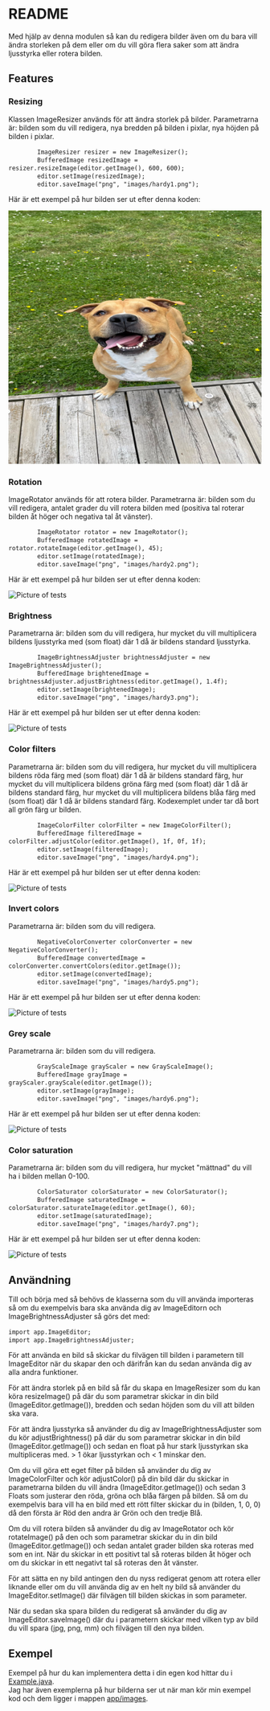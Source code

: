 # README

Med hjälp av denna modulen så kan du redigera bilder även om du bara vill ändra storleken på dem eller om du vill göra flera saker som att ändra ljusstyrka eller rotera bilden.

## Features

### Resizing

Klassen ImageResizer används för att ändra storlek på bilder. Parametrarna är: bilden som du vill redigera, nya bredden på bilden i pixlar, nya höjden på bilden i pixlar.

            ImageResizer resizer = new ImageResizer();
            BufferedImage resizedImage = resizer.resizeImage(editor.getImage(), 600, 600);
            editor.setImage(resizedImage);
            editor.saveImage("png", "images/hardy1.png");

Här är ett exempel på hur bilden ser ut efter denna koden:

![Picture of tests](images/hardy1.png)

### Rotation

ImageRotator används för att rotera bilder. Parametrarna är: bilden som du vill redigera, antalet grader du vill rotera bilden med (positiva tal roterar bilden åt höger och negativa tal åt vänster).

            ImageRotator rotator = new ImageRotator();
            BufferedImage rotatedImage = rotator.rotateImage(editor.getImage(), 45);
            editor.setImage(rotatedImage);
            editor.saveImage("png", "images/hardy2.png");

Här är ett exempel på hur bilden ser ut efter denna koden:

![Picture of tests](images/hardy2.png)

### Brightness

 Parametrarna är: bilden som du vill redigera, hur mycket du vill multiplicera bildens ljusstyrka med (som float) där 1 då är bildens standard ljusstyrka.

            ImageBrightnessAdjuster brightnessAdjuster = new ImageBrightnessAdjuster();
            BufferedImage brightenedImage = brightnessAdjuster.adjustBrightness(editor.getImage(), 1.4f);
            editor.setImage(brightenedImage);
            editor.saveImage("png", "images/hardy3.png");

Här är ett exempel på hur bilden ser ut efter denna koden:

![Picture of tests](images/hardy3.png)

### Color filters

 Parametrarna är: bilden som du vill redigera, hur mycket du vill multiplicera bildens röda färg med (som float) där 1 då är bildens standard färg, hur mycket du vill multiplicera bildens gröna färg med (som float) där 1 då är bildens standard färg, hur mycket du vill multiplicera bildens blåa färg med (som float) där 1 då är bildens standard färg. Kodexemplet under tar då bort all grön färg ur bilden.

            ImageColorFilter colorFilter = new ImageColorFilter();
            BufferedImage filteredImage = colorFilter.adjustColor(editor.getImage(), 1f, 0f, 1f);
            editor.setImage(filteredImage);
            editor.saveImage("png", "images/hardy4.png");

Här är ett exempel på hur bilden ser ut efter denna koden:

![Picture of tests](images/hardy4.png)

### Invert colors

 Parametrarna är: bilden som du vill redigera.

            NegativeColorConverter colorConverter = new NegativeColorConverter();
            BufferedImage convertedImage = colorConverter.convertColors(editor.getImage());
            editor.setImage(convertedImage);
            editor.saveImage("png", "images/hardy5.png");

Här är ett exempel på hur bilden ser ut efter denna koden:

![Picture of tests](images/hardy5.png)

### Grey scale

 Parametrarna är: bilden som du vill redigera.

            GrayScaleImage grayScaler = new GrayScaleImage();
            BufferedImage grayImage = grayScaler.grayScale(editor.getImage());
            editor.setImage(grayImage);
            editor.saveImage("png", "images/hardy6.png");

Här är ett exempel på hur bilden ser ut efter denna koden:

![Picture of tests](images/hardy6.png)

### Color saturation

 Parametrarna är: bilden som du vill redigera, hur mycket "mättnad" du vill ha i bilden mellan 0-100.

            ColorSaturator colorSaturator = new ColorSaturator();
            BufferedImage saturatedImage = colorSaturator.saturateImage(editor.getImage(), 60);
            editor.setImage(saturatedImage);
            editor.saveImage("png", "images/hardy7.png");

Här är ett exempel på hur bilden ser ut efter denna koden:

![Picture of tests](images/hardy7.png)

## Användning

Till och börja med så behövs de klasserna som du vill använda importeras så om du exempelvis bara ska använda dig av ImageEditorn och ImageBrightnessAdjuster så görs det med:

    import app.ImageEditor;
    import app.ImageBrightnessAdjuster;

För att använda en bild så skickar du filvägen till bilden i parametern till ImageEditor när du skapar den och därifrån kan du sedan använda dig av alla andra funktioner.

För att ändra storlek på en bild så får du skapa en ImageResizer som du kan köra resizeImage() på där du som parametrar skickar in din bild (ImageEditor.getImage()), bredden och sedan höjden som du vill att bilden ska vara.

För att ändra ljusstyrka så använder du dig av ImageBrightnessAdjuster som du kör adjustBrightness() på där du som parametrar skickar in din bild (ImageEditor.getImage()) och sedan en float på hur stark ljusstyrkan ska multipliceras med. > 1 ökar ljusstyrkan och < 1 minskar den.

Om du vill göra ett eget filter på bilden så använder du dig av ImageColorFilter och kör adjustColor() på din bild där du skickar in parametrarna bilden du vill ändra (ImageEditor.getImage()) och sedan 3 Floats som justerar den röda, gröna och blåa färgen på bilden. Så om du exempelvis bara vill ha en bild med ett rött filter skickar du in (bilden, 1, 0, 0) då den första är Röd den andra är Grön och den tredje Blå.

Om du vill rotera bilden så använder du dig av ImageRotator och kör rotateImage() på den och som parametrar skickar du in din bild (ImageEditor.getImage()) och sedan antalet grader bilden ska roteras med som en int. När du skickar in ett positivt tal så roteras bilden åt höger och om du skickar in ett negativt tal så roteras den åt vänster.

För att sätta en ny bild antingen den du nyss redigerat genom att rotera eller liknande eller om du vill använda dig av en helt ny bild så använder du ImageEditor.setImage() där filvägen till bilden skickas in som parameter.

När du sedan ska spara bilden du redigerat så använder du dig av ImageEditor.saveImage() där du i parametern skickar med vilken typ av bild du vill spara (jpg, png, mm) och filvägen till den nya bilden.

## Exempel

Exempel på hur du kan implementera detta i din egen kod hittar du i [Example.java](https://github.com/Jollepolle123/L2/blob/main/app/src/main/java/org/example/app/Example.java).  
Jag har även exemplerna på hur bilderna ser ut när man kör min exempel kod och dem ligger i mappen [app/images](https://github.com/Jollepolle123/L2/tree/main/app/images).